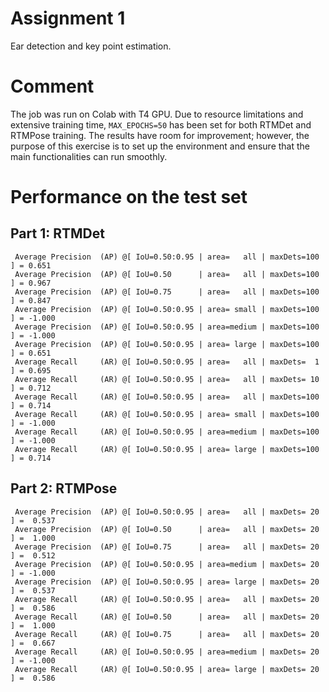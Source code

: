 # Assignment 1
Ear detection and key point estimation.

# Comment
The job was run on Colab with T4 GPU. Due to resource limitations and extensive training time, `MAX_EPOCHS=50` has been set for both RTMDet and RTMPose training. The results have room for improvement; however, the purpose of this exercise is to set up the environment and ensure that the main functionalities can run smoothly.

# Performance on the test set

## Part 1: RTMDet

```
 Average Precision  (AP) @[ IoU=0.50:0.95 | area=   all | maxDets=100 ] = 0.651
 Average Precision  (AP) @[ IoU=0.50      | area=   all | maxDets=100 ] = 0.967
 Average Precision  (AP) @[ IoU=0.75      | area=   all | maxDets=100 ] = 0.847
 Average Precision  (AP) @[ IoU=0.50:0.95 | area= small | maxDets=100 ] = -1.000
 Average Precision  (AP) @[ IoU=0.50:0.95 | area=medium | maxDets=100 ] = -1.000
 Average Precision  (AP) @[ IoU=0.50:0.95 | area= large | maxDets=100 ] = 0.651
 Average Recall     (AR) @[ IoU=0.50:0.95 | area=   all | maxDets=  1 ] = 0.695
 Average Recall     (AR) @[ IoU=0.50:0.95 | area=   all | maxDets= 10 ] = 0.712
 Average Recall     (AR) @[ IoU=0.50:0.95 | area=   all | maxDets=100 ] = 0.714
 Average Recall     (AR) @[ IoU=0.50:0.95 | area= small | maxDets=100 ] = -1.000
 Average Recall     (AR) @[ IoU=0.50:0.95 | area=medium | maxDets=100 ] = -1.000
 Average Recall     (AR) @[ IoU=0.50:0.95 | area= large | maxDets=100 ] = 0.714

```

## Part 2: RTMPose

```
 Average Precision  (AP) @[ IoU=0.50:0.95 | area=   all | maxDets= 20 ] =  0.537
 Average Precision  (AP) @[ IoU=0.50      | area=   all | maxDets= 20 ] =  1.000
 Average Precision  (AP) @[ IoU=0.75      | area=   all | maxDets= 20 ] =  0.512
 Average Precision  (AP) @[ IoU=0.50:0.95 | area=medium | maxDets= 20 ] = -1.000
 Average Precision  (AP) @[ IoU=0.50:0.95 | area= large | maxDets= 20 ] =  0.537
 Average Recall     (AR) @[ IoU=0.50:0.95 | area=   all | maxDets= 20 ] =  0.586
 Average Recall     (AR) @[ IoU=0.50      | area=   all | maxDets= 20 ] =  1.000
 Average Recall     (AR) @[ IoU=0.75      | area=   all | maxDets= 20 ] =  0.667
 Average Recall     (AR) @[ IoU=0.50:0.95 | area=medium | maxDets= 20 ] = -1.000
 Average Recall     (AR) @[ IoU=0.50:0.95 | area= large | maxDets= 20 ] =  0.586
```